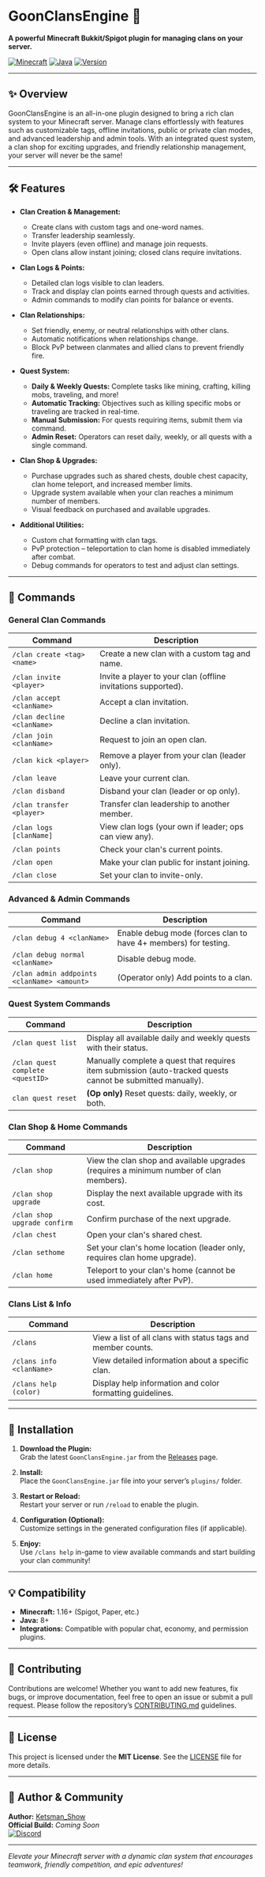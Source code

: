 # GoonClansEngine 🏰

**A powerful Minecraft Bukkit/Spigot plugin for managing clans on your server.**

[![Minecraft](https://img.shields.io/badge/Minecraft-1.16%2B-brightgreen)](https://www.minecraft.net/)
[![Java](https://img.shields.io/badge/Java-8%2B-blue)](https://www.java.com/)
[![Version](https://img.shields.io/badge/Version-0.9.5-violet)](https://github.com/Ketsman_Show/GoonClansEngine/releases)

---

## ✨ Overview

GoonClansEngine is an all-in-one plugin designed to bring a rich clan system to your Minecraft server. Manage clans effortlessly with features such as customizable tags, offline invitations, public or private clan modes, and advanced leadership and admin tools. With an integrated quest system, a clan shop for exciting upgrades, and friendly relationship management, your server will never be the same!

---

## 🛠 Features

- **Clan Creation & Management:**  
  - Create clans with custom tags and one-word names.
  - Transfer leadership seamlessly.
  - Invite players (even offline) and manage join requests.
  - Open clans allow instant joining; closed clans require invitations.

- **Clan Logs & Points:**  
  - Detailed clan logs visible to clan leaders.
  - Track and display clan points earned through quests and activities.
  - Admin commands to modify clan points for balance or events.

- **Clan Relationships:**  
  - Set friendly, enemy, or neutral relationships with other clans.
  - Automatic notifications when relationships change.
  - Block PvP between clanmates and allied clans to prevent friendly fire.

- **Quest System:**  
  - **Daily & Weekly Quests:** Complete tasks like mining, crafting, killing mobs, traveling, and more!
  - **Automatic Tracking:** Objectives such as killing specific mobs or traveling are tracked in real-time.
  - **Manual Submission:** For quests requiring items, submit them via command.
  - **Admin Reset:** Operators can reset daily, weekly, or all quests with a single command.

- **Clan Shop & Upgrades:**  
  - Purchase upgrades such as shared chests, double chest capacity, clan home teleport, and increased member limits.
  - Upgrade system available when your clan reaches a minimum number of members.
  - Visual feedback on purchased and available upgrades.

- **Additional Utilities:**  
  - Custom chat formatting with clan tags.
  - PvP protection – teleportation to clan home is disabled immediately after combat.
  - Debug commands for operators to test and adjust clan settings.

---

## 📜 Commands

### General Clan Commands
| Command | Description |
|---------|-------------|
| `/clan create <tag> <name>` | Create a new clan with a custom tag and name. |
| `/clan invite <player>` | Invite a player to your clan (offline invitations supported). |
| `/clan accept <clanName>` | Accept a clan invitation. |
| `/clan decline <clanName>` | Decline a clan invitation. |
| `/clan join <clanName>` | Request to join an open clan. |
| `/clan kick <player>` | Remove a player from your clan (leader only). |
| `/clan leave` | Leave your current clan. |
| `/clan disband` | Disband your clan (leader or op only). |
| `/clan transfer <player>` | Transfer clan leadership to another member. |
| `/clan logs [clanName]` | View clan logs (your own if leader; ops can view any). |
| `/clan points` | Check your clan's current points. |
| `/clan open` | Make your clan public for instant joining. |
| `/clan close` | Set your clan to invite-only. |

### Advanced & Admin Commands
| Command | Description |
|---------|-------------|
| `/clan debug 4 <clanName>` | Enable debug mode (forces clan to have 4+ members) for testing. |
| `/clan debug normal <clanName>` | Disable debug mode. |
| `/clan admin addpoints <clanName> <amount>` | (Operator only) Add points to a clan. |

### Quest System Commands
| Command | Description |
|---------|-------------|
| `/clan quest list` | Display all available daily and weekly quests with their status. |
| `/clan quest complete <questID>` | Manually complete a quest that requires item submission (auto-tracked quests cannot be submitted manually). |
| `clan quest reset`| **(Op only)** Reset quests: daily, weekly, or both. |

### Clan Shop & Home Commands
| Command | Description |
|---------|-------------|
| `/clan shop` | View the clan shop and available upgrades (requires a minimum number of clan members). |
| `/clan shop upgrade` | Display the next available upgrade with its cost. |
| `/clan shop upgrade confirm` | Confirm purchase of the next upgrade. |
| `/clan chest` | Open your clan's shared chest. |
| `/clan sethome` | Set your clan's home location (leader only, requires clan home upgrade). |
| `/clan home` | Teleport to your clan's home (cannot be used immediately after PvP). |

### Clans List & Info
| Command | Description |
|---------|-------------|
| `/clans` | View a list of all clans with status tags and member counts. |
| `/clans info <clanName>` | View detailed information about a specific clan. |
| `/clans help (color)` | Display help information and color formatting guidelines. |

---

## 🚀 Installation

1. **Download the Plugin:**  
   Grab the latest `GoonClansEngine.jar` from the [Releases](https://github.com/Ketsman_Show/GoonClansEngine/releases) page.

2. **Install:**  
   Place the `GoonClansEngine.jar` file into your server’s `plugins/` folder.

3. **Restart or Reload:**  
   Restart your server or run `/reload` to enable the plugin.

4. **Configuration (Optional):**  
   Customize settings in the generated configuration files (if applicable).

5. **Enjoy:**  
   Use `/clans help` in-game to view available commands and start building your clan community!

---

## 💡 Compatibility

- **Minecraft:** 1.16+ (Spigot, Paper, etc.)
- **Java:** 8+
- **Integrations:** Compatible with popular chat, economy, and permission plugins.

---

## 🤝 Contributing

Contributions are welcome! Whether you want to add new features, fix bugs, or improve documentation, feel free to open an issue or submit a pull request. Please follow the repository’s [CONTRIBUTING.md](CONTRIBUTING.md) guidelines.

---

## 📜 License

This project is licensed under the **MIT License**. See the [LICENSE](LICENSE) file for more details.

---

## 🔗 Author & Community

**Author:** [Ketsman_Show](https://github.com/Ketsman_Show)  
**Official Build:** _Coming Soon_  
[![Discord](https://img.shields.io/badge/Discord-Join%20Us-5865F2?style=for-the-badge&logo=discord&logoColor=white)](https://discord.gg/ayin)

---

*Elevate your Minecraft server with a dynamic clan system that encourages teamwork, friendly competition, and epic adventures!*
